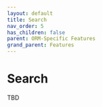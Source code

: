 ```yaml
---
layout: default
title: Search
nav_order: 5
has_children: false
parent: ORM-Specific Features
grand_parent: Features
---
```


# Search

TBD
